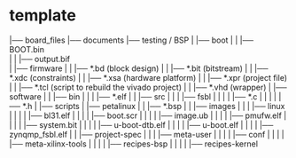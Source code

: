 # template
|── board_files
|── documents
|── testing / BSP
|   |── boot
|   |   |── BOOT.bin             
|   |   |── output.bif  
|   |── firmware
|   |   |── *.bd (block design)
|   |   |── *.bit (bitstream)
|   |   |── *.xdc (constraints)
|   |   |── *.xsa (hardware platform)
|   |   |── *.xpr (project file)
|   |   |── *.tcl (script to rebuild the vivado project)
|   |   |── *.vhd (wrapper)
|   |── software
|   |   |── bin
|   |   |   |── *.elf
|   |   |── src
|   |   |   |── fsbl
|   |   |   |   |── *.c
|   |   |   |   |── *.h
|   |── scripts
|   |── petalinux
|   |   |── *.bsp
|   |   |──  images
|   |   |   |── linux 
|   |   |   |   |── bl31.elf
|   |   |   |   |── boot.scr
|   |   |   |   |── image.ub
|   |   |   |   |── pmufw.elf
|   |   |   |   |── system.bit
|   |   |   |   |── u-boot-dtb.elf
|   |   |   |   |── u-boot.elf
|   |   |   |   |── zynqmp_fsbl.elf
|   |   |── project-spec
|   |   |   |── meta-user
|   |   |   |   |── conf
|   |   |   |   |── meta-xilinx-tools
|   |   |   |   |── recipes-bsp
|   |   |   |   |── recipes-kernel

